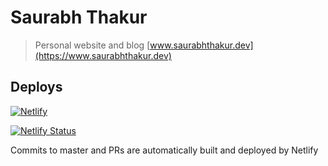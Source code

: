 # Saurabh Thakur

> Personal website and blog [www.saurabhthakur.dev](https://www.saurabhthakur.dev)

## Deploys

[![Netlify](https://www.netlify.com/img/global/badges/netlify-color-accent.svg)](https://app.netlify.com/sites/thakursaurabh1998)

[![Netlify Status](https://api.netlify.com/api/v1/badges/6f947a38-820c-403b-a1a8-7d43c6bfa366/deploy-status)](https://app.netlify.com/sites/upbeat-borg-4cc63e/deploys)

Commits to master and PRs are automatically built and deployed by Netlify
